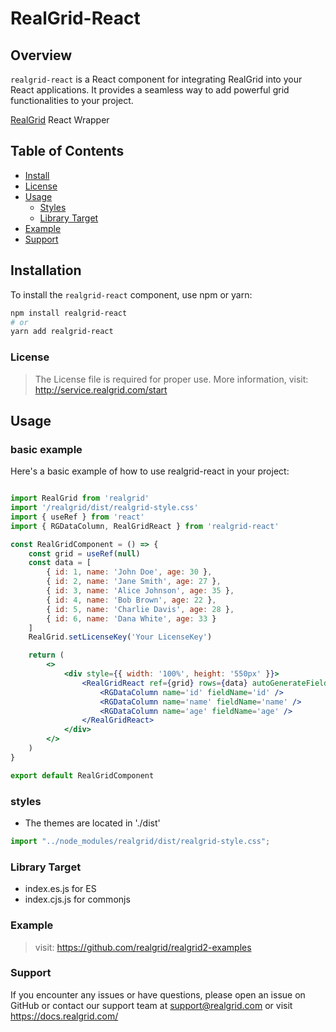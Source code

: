# RealGrid-React

## Overview
`realgrid-react` is a React component for integrating RealGrid into your React applications. It provides a seamless way to add powerful grid functionalities to your project.

[RealGrid](https://www.npmjs.com/package/realgrid) React Wrapper

## Table of Contents

- [Install](#install)
- [License](#license)
- [Usage](#usage)
    - [Styles](#styles)
    - [Library Target](#library-target)
- [Example](#example)
- [Support](#support)

## Installation
To install the `realgrid-react` component, use npm or yarn:

```bash
npm install realgrid-react
# or
yarn add realgrid-react
```

### License

> The License file is required for proper use. More information, visit: http://service.realgrid.com/start

## Usage

### basic example
Here's a basic example of how to use realgrid-react in your project:

```jsx

import RealGrid from 'realgrid'
import '/realgrid/dist/realgrid-style.css'
import { useRef } from 'react'
import { RGDataColumn, RealGridReact } from 'realgrid-react'

const RealGridComponent = () => {
    const grid = useRef(null)
    const data = [
        { id: 1, name: 'John Doe', age: 30 },
        { id: 2, name: 'Jane Smith', age: 27 },
        { id: 3, name: 'Alice Johnson', age: 35 },
        { id: 4, name: 'Bob Brown', age: 22 },
        { id: 5, name: 'Charlie Davis', age: 28 },
        { id: 6, name: 'Dana White', age: 33 }
    ]
    RealGrid.setLicenseKey('Your LicenseKey')

    return (
        <>
            <div style={{ width: '100%', height: '550px' }}>
                <RealGridReact ref={grid} rows={data} autoGenerateField={true}>
                    <RGDataColumn name='id' fieldName='id' />
                    <RGDataColumn name='name' fieldName='name' />
                    <RGDataColumn name='age' fieldName='age' />
                </RealGridReact>
            </div>
        </>
    )
}

export default RealGridComponent


```


### styles

- The themes are located in './dist'

``` jsx
import "../node_modules/realgrid/dist/realgrid-style.css";
```

### Library Target

- index.es.js for ES
- index.cjs.js for commonjs



### Example
> visit: https://github.com/realgrid/realgrid2-examples

### Support
If you encounter any issues or have questions, 
please open an issue on GitHub or contact our support team at support@realgrid.com
or visit https://docs.realgrid.com/
